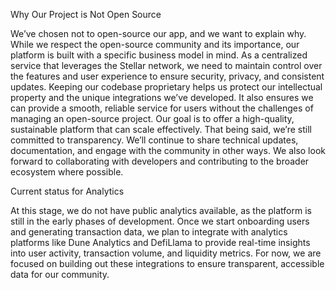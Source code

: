 Why Our Project is Not Open Source


We’ve chosen not to open-source our app, and we want to explain why. While we respect the open-source community and its importance, our platform is built with a specific business model in mind. As a centralized service that leverages the Stellar network, we need to maintain control over the features and user experience to ensure security, privacy, and consistent updates.
Keeping our codebase proprietary helps us protect our intellectual property and the unique integrations we’ve developed. It also ensures we can provide a smooth, reliable service for users without the challenges of managing an open-source project. Our goal is to offer a high-quality, sustainable platform that can scale effectively.
That being said, we’re still committed to transparency. We’ll continue to share technical updates, documentation, and engage with the community in other ways. We also look forward to collaborating with developers and contributing to the broader ecosystem where possible.


Current status for Analytics 

At this stage, we do not have public analytics available, as the platform is still in the early phases of development. Once we start onboarding users and generating transaction data, we plan to integrate with analytics platforms like Dune Analytics and DefiLlama to provide real-time insights into user activity, transaction volume, and liquidity metrics. For now, we are focused on building out these integrations to ensure transparent, accessible data for our community.
